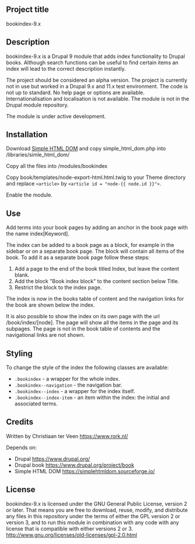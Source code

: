 ## Project title

bookindex-9.x

## Description

bookindex-9.x is a Drupal 9 module that adds index functionality to Drupal books. Although search functions can be useful to find certain items an index will lead to the correct description instantly.

The project should be considered an alpha version. The project is currently not in use but worked in a Drupal 9.x and 11.x test environment. The code is not up to standard. No help page or options are available. Internationalisation and localisation is not available. The module is not in the Drupal module repository.

The module is under active development.

## Installation

Download [Simple HTML DOM](https://simplehtmldom.sourceforge.io/) and copy simple_html_dom.php into /libraries/simle_html_dom/

Copy all the files into /modules/bookindex

Copy book/templates/node-export-html.html.twig to your Theme directory and replace `<article>` by `<article id = "node-{{ node.id }}">`.

Enable the module.

## Use

Add terms into your book pages by adding an anchor in the book page with the name index\[Keyword].

The index can be added to a book page as a block, for example in the sidebar or on a separate book page. The block will contain all items of the book. To add it as a separate book page follow these steps:

1. Add a page to the end of the book titled Index, but leave the content blank.
2. Add the block "Book index block" to the content section below Title.
3. Restrict the block to the index page.

The index is now in the books table of content and the navigation links for the book are shown below the index.

It is also possible to show the index on its own page with the url /book/index/\[node]. The page will show all the items in the page and its subpages. The page is not in the book table of contents and the navigational links are not shown.

## Styling

To change the style of the index the following classes are available:

- `.bookindex` - a wrapper for the whole index.
- `.bookindex--navigation` - the navigation bar.
- `.bookindex--index` - a wrapper for the index itself.
- `.bookindex--index-item` - an item within the index: the initial and associated terms.

## Credits

Written by Christiaan ter Veen <https://www.rork.nl/>

Depends on:

- Drupal <https://www.drupal.org/>
- Drupal book <https://www.drupal.org/project/book>
- Simple HTML DOM <https://simplehtmldom.sourceforge.io/>

## License

bookindex-9.x is licensed under the GNU General Public License, version 2 or later. That means you are free to download, reuse, modify, and distribute any files in this repository under the terms of either the GPL version 2 or version 3, and to run this module in combination with any code with any license that is compatible with either versions 2 or 3.
http://www.gnu.org/licenses/old-licenses/gpl-2.0.html
